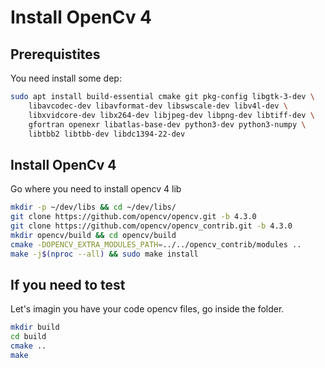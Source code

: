 # Install OpenCv 4

## Prerequistites 

You need install some dep:

``` bash
sudo apt install build-essential cmake git pkg-config libgtk-3-dev \
    libavcodec-dev libavformat-dev libswscale-dev libv4l-dev \
    libxvidcore-dev libx264-dev libjpeg-dev libpng-dev libtiff-dev \
    gfortran openexr libatlas-base-dev python3-dev python3-numpy \
    libtbb2 libtbb-dev libdc1394-22-dev
```

## Install OpenCv 4

Go where you need to install opencv 4 lib

``` bash
mkdir -p ~/dev/libs && cd ~/dev/libs/
git clone https://github.com/opencv/opencv.git -b 4.3.0
git clone https://github.com/opencv/opencv_contrib.git -b 4.3.0
mkdir opencv/build && cd opencv/build
cmake -DOPENCV_EXTRA_MODULES_PATH=../../opencv_contrib/modules ..
make -j$(nproc --all) && sudo make install 
```

## If you need to test 

Let's imagin you have your code opencv files, go inside the folder.

``` bash
mkdir build 
cd build 
cmake ..
make 
```